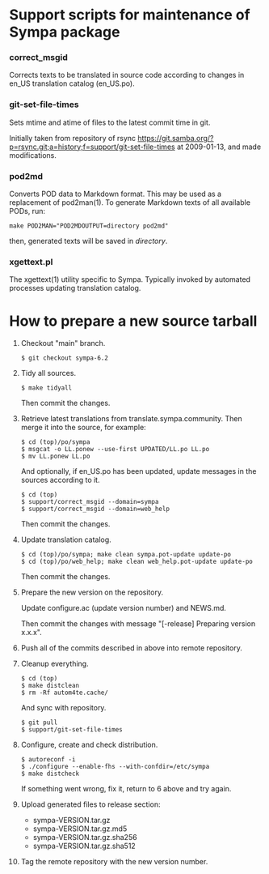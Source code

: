 Support scripts for maintenance of Sympa package
================================================

### correct_msgid

Corrects texts to be translated in source code according to changes in en_US
translation catalog (en_US.po).

### git-set-file-times

Sets mtime and atime of files to the latest commit time in git.

Initially taken from repository of rsync
https://git.samba.org/?p=rsync.git;a=history;f=support/git-set-file-times
at 2009-01-13, and made modifications.

### pod2md

Converts POD data to Markdown format.  This may be used as a replacement of
pod2man(1).  To generate Markdown texts of all available PODs, run:
```
make POD2MAN="POD2MDOUTPUT=directory pod2md"
```
then, generated texts will be saved in _directory_.

### xgettext.pl

The xgettext(1) utility specific to Sympa. Typically invoked by automated
processes updating translation catalog.

How to prepare a new source tarball
===================================

  1. Checkout "main" branch.
     ```
     $ git checkout sympa-6.2
     ```

  2. Tidy all sources.
     ```
     $ make tidyall
     ```

     Then commit the changes.

  3. Retrieve latest translations from translate.sympa.community.  Then
     merge it into the source, for example:
     ```
     $ cd (top)/po/sympa
     $ msgcat -o LL.ponew --use-first UPDATED/LL.po LL.po
     $ mv LL.ponew LL.po
     ```

     And optionally, if en_US.po has been updated, update messages in the
     sources according to it.
     ```
     $ cd (top)
     $ support/correct_msgid --domain=sympa
     $ support/correct_msgid --domain=web_help
     ```

     Then commit the changes.

  4. Update translation catalog.
     ```
     $ cd (top)/po/sympa; make clean sympa.pot-update update-po
     $ cd (top)/po/web_help; make clean web_help.pot-update update-po
     ```

     Then commit the changes.

  5. Prepare the new version on the repository.

     Update configure.ac (update version number) and NEWS.md.

     Then commit the changes with message "[-release] Preparing version x.x.x".

  6. Push all of the commits described in above into remote repository.

  7. Cleanup everything.
     ```
     $ cd (top)
     $ make distclean
     $ rm -Rf autom4te.cache/
     ```

     And sync with repository.
     ```
     $ git pull
     $ support/git-set-file-times
     ```

  8. Configure, create and check distribution.
     ```
     $ autoreconf -i
     $ ./configure --enable-fhs --with-confdir=/etc/sympa
     $ make distcheck
     ```

     If something went wrong, fix it, return to 6 above and try again.

  9. Upload generated files to release section:

       - sympa-VERSION.tar.gz
       - sympa-VERSION.tar.gz.md5
       - sympa-VERSION.tar.gz.sha256
       - sympa-VERSION.tar.gz.sha512
 
  10. Tag the remote repository with the new version number.
